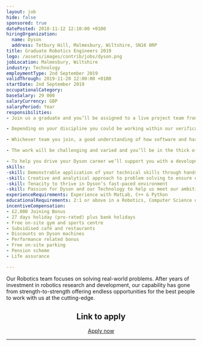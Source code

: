 ```yaml
---
layout: job
hide: false
sponsored: true
datePosted: 2018-11-12 12:10:00 +0100
hiringOrganization:
  name: Dyson
  address: Tetbury Hill, Malmesbury, Wiltshire, SN16 0RP
title: Graduate Robotics Engineers 2019
logo: /assets/images/contrib/jobs/dyson.png
jobLocation: Malmesbury, Wiltshire
industry: Technology
employmentType: 2nd September 2019
validThrough: 2019-11-20 12:00:00 +0100
startDate: 2nd September 2019
occupationalCategory:
baseSalary: 29 000
salaryCurrency: GBP
salaryPeriod: Year
responsibilities:
- Join us a graduate and you’ll be assigned to a live project team from day one contributing to the evolution of Dyson technology.

- Depending on your discipline you could be working within our verification team to conduct rigorous robotic test systems, or within our software team to refine our robotic technologies across computer vision, machine learning and navigation.

- Whichever team you join, a good understanding of how software and hardware work together at different levels in robotic systems is essential.

- The work will be challenging and varied and you’ll be in the thick of things; interacting with teams across Research, Design & Development (RDD) to ensure our solutions are functional, secure and easy to use.

- To help you drive your Dyson career we’ll support you with a development framework designed to provide technical and commercial know-how beyond just your day job.
skills:
-skill: Demonstrable application of your technical skills through hands-on projects, either university or personal projects
-skill: Creative and analytical approach to problem solving to ensure our machines are better
-skill: Tenacity to thrive in Dyson’s fast-paced environment
-skill: Passion for Dyson and our Technology to help us meet our ambitious future plans
experienceRequirements: Experience with MatLab, C++ & Python
educationalRequirements: 2:1 or above in a Robotics, Computer Science or related degree discipline
incentiveCompensation:
- £2,000 Joining Bonus
- 27 days holiday (pro-rated) plus bank holidays
- Free on-site gym and sports centre
- Subsidised café and restaurants
- Discounts on Dyson machines
- Performance related bonus
- Free on-site parking
- Pension scheme
- Life assurance

---
```


Our Robotics team focuses on solving real-world problems. After years of investment in robotics research and development, our capability has gone from strength-to-strength offering endless opportunities for the best people to work with us at the cutting-edge.

<div class="to-apply" style="text-align: center">
  <h2>Link to apply</h2>
  <a class="btn btn--dark" style="margin: 20px" href="https://careers.dyson.com/">
      Apply now
  </a>
</div>

---
